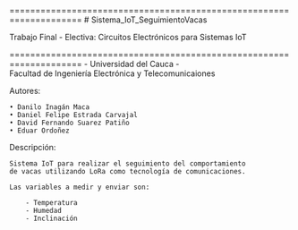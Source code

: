 ﻿
====================================================================
		   # Sistema_IoT_SeguimientoVacas
 
 Trabajo Final - Electiva: Circuitos Electrónicos para Sistemas IoT

====================================================================
		     - Universidad del Cauca -  
	Facultad de Ingeniería Electrónica y Telecomunicaiones 

  Autores: 

    • Danilo Inagán Maca 
    • Daniel Felipe Estrada Carvajal 
    • David Fernando Suarez Patiño  
    • Eduar Ordoñez 

  Descripción: 

	Sistema IoT para realizar el seguimiento del comportamiento 
	de vacas utilizando LoRa como tecnología de comunicaciones. 
	
	Las variables a medir y enviar son: 
	
		- Temperatura 
		- Humedad 
		- Inclinación 